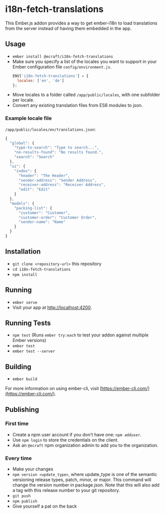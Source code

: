 # i18n-fetch-translations

This Ember.js addon provides a way to get ember-i18n to load translations from the server instead of having them embedded in the app.

## Usage

* `ember install @ecraft/i18n-fetch-translations`
* Make sure you specify a list of the locales you want to support in your Ember configuration file `config/environment.js`.
  ```js
  ENV['i18n-fetch-translations'] = {
    locales: ['en', 'de']
  };
  ```
* Move locales to a folder called `/app/public/locales`, with one subfolder per locale.
* Convert any existing translation files from ES6 modules to json.

### Example locale file

`/app/public/locales/en/translations.json`:

```js
{
  "global": {
    "type-to-search": "Type to search...",
    "no-results-found": "No results found.",
    "search": "Search"
  },
  "ui": {
    "index": {
      "header": "The Header",
      "sender-address": "Sender Address",
      "receiver-address": "Receiver Address",
      "edit": "Edit"
    }
  },
  "models": {
    "packing-list": {
      "customer": "Customer",
      "customer-order": "Customer Order",
      "sender-name": "Name"
    }
  }
}
```

## Installation

* `git clone <repository-url>` this repository
* `cd i18n-fetch-translations`
* `npm install`

## Running

* `ember serve`
* Visit your app at [http://localhost:4200](http://localhost:4200).

## Running Tests

* `npm test` (Runs `ember try:each` to test your addon against multiple Ember versions)
* `ember test`
* `ember test --server`

## Building

* `ember build`

For more information on using ember-cli, visit [https://ember-cli.com/](https://ember-cli.com/).

## Publishing

### First time

* Create a npm user account if you don't have one: `npm adduser`.
* Use `npm login` to store the credentials on the client.
* Ask an `@ecraft` npm organization admin to add you to the organization.

### Every time

* Make your changes
* `npm version <update_type>`, where update_type is one of the semantic versioning release types, patch, minor, or major. This command will change the version number in package.json. Note that this will also add a tag with this release number to your git repository.
* `git push`
* `npm publish`
* Give yourself a pat on the back
